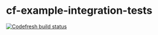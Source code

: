 # cf-example-integration-tests

[![Codefresh build status]( https://g.codefresh.io/api/badges/build?repoOwner=codefreshdemo&repoName=cf-example-integration-tests&branch=master&pipelineName=cf-example-integration-tests&accountName=nikolai&type=cf-1)]( https://g.codefresh.io/repositories/codefreshdemo/cf-example-integration-tests/builds?filter=trigger:build;branch:master;service:58395e05790f900100343c27~cf-example-integration-tests)